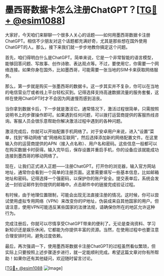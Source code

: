 # 墨西哥数据卡怎么注册ChatGPT？[[TG💪+ @esim1088](https://t.me/s/esim1088)]

大家好，今天咱们来聊聊一个很多人关心的话题——如何用墨西哥数据卡注册ChatGPT。相信不少朋友对这个话题都充满好奇，尤其是那些想在国外使用ChatGPT的人。那么，接下来我们就一步步地教你搞定这个问题。

首先，咱们得明白什么是ChatGPT。简单来说，它是一个非常智能的语言模型，能够回答问题、写故事、创作诗歌、表达观点等。不过，要使用它，你需要一个网络连接。如果你身在国外，比如墨西哥，可能需要一张当地的SIM卡来获取网络服务。

那么，第一步就是购买一张墨西哥的数据卡。这一步其实并不复杂，你可以在当地的电信营业厅或者线上平台轻松买到。记得选择支持高速数据流量的服务套餐，这样在使用ChatGPT时才不会因为网速慢而感到沮丧。

当你拿到数据卡后，下一步就是激活它。通常情况下，激活过程很简单，只需按照说明书上的步骤操作即可。如果遇到任何问题，可以拨打运营商提供的客服热线咨询。客服人员会很乐意帮助你解决激活过程中遇到的各种问题。

激活完成后，你就可以开始配置手机网络了。对于安卓用户来说，进入“设置”菜单，找到“移动网络”或“网络和互联网”，然后选择添加新的网络配置文件。在这里输入你的运营商提供的APN（接入点名称）、用户名和密码。这些信息一般都可以在购买数据卡时获得。输入完毕后，保存设置并重启手机，你的设备应该就能成功连接到墨西哥的移动网络了。

现在，让我们正式进入正题——注册ChatGPT。打开你的浏览器，输入官方网站地址，通常你会看到一个简单的注册页面。这里需要填写一些基本信息，比如邮箱地址和密码。记得选择一个强密码，以保护你的账户安全。提交表单后，系统会发送一封验证邮件到你提供的邮箱中。点击邮件中的链接完成验证过程。

有时候，由于地理位置限制，可能会出现无法直接注册的情况。这时候，你可以尝试使用虚拟专用网络（VPN）来改变你的IP地址，伪装成来自其他国家的用户。但请注意，使用VPN可能违反某些国家的法律法规，请确保你所在的地区允许这种行为。

完成注册后，你就可以尽情享受ChatGPT带来的便利了。无论是查询资料、学习新知识还是娱乐休闲，它都能为你提供丰富的资源。当然，在使用过程中也要注意合理安排时间，避免过度依赖。

最后，再次强调一下，使用墨西哥数据卡注册ChatGPT的过程虽然看似繁琐，但实际上只要按照上述步骤逐步进行，就一定能顺利完成。希望这篇文章对你有所帮助！如果你还有其他疑问，欢迎随时留言讨论。

[[TG💪+ @esim1088](https://t.me/s/esim1088) ![Image](https://i.postimg.cc/4NQfJmqS/Snipaste-2025-05-13-00-14-12.png)]